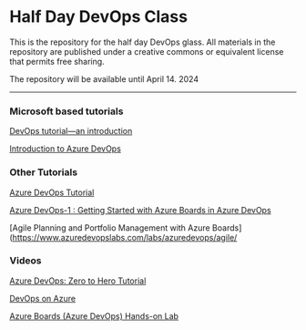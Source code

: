 # Half Day DevOps Class

This is the repository for the half day DevOps glass. All materials in the repository are published under a creative commons or equivalent license that permits free sharing.

The repository will be available until April 14. 2024

---

### Microsoft based tutorials

[DevOps tutorial—an introduction ](https://azure.microsoft.com/en-us/solutions/devops/tutorial/)

[Introduction to Azure DevOps](https://learn.microsoft.com/en-us/training/modules/get-started-with-devops/)

### Other Tutorials

[Azure DevOps Tutorial](https://azurelessons.com/azure-devops/)

[Azure DevOps-1 : Getting Started with Azure Boards in Azure DevOps](https://medium.com/azure-chronicles/azure-devops-1-getting-started-with-azure-boards-in-azure-devops-77dec87ab537)

[Agile Planning and Portfolio Management with Azure Boards](https://www.azuredevopslabs.com/labs/azuredevops/agile/

 ### Videos

 [Azure DevOps: Zero to Hero Tutorial](https://www.youtube.com/watch?v=DoWhZO7nbCY)

[DevOps on Azure](https://www.youtube.com/c/AzureDevOps)

[Azure Boards (Azure DevOps) Hands-on Lab](https://www.youtube.com/watch?v=lJBNTI_KVwc&t=2230s)


